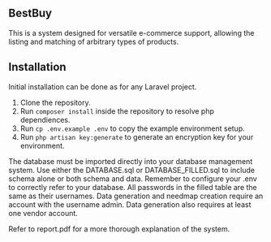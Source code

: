 ## BestBuy

This is a system designed for versatile e-commerce support, allowing the listing and matching of arbitrary types of products.

## Installation

Initial installation can be done as for any Laravel project. 

1. Clone the repository. 
2. Run `composer install` inside the repository to resolve php dependiences.
3. Run `cp .env.example .env` to copy the example environment setup.
4. Run `php artisan key:generate` to generate an encryption key for your environment.

The database must be imported directly into your database management system. Use either the DATABASE.sql or DATABASE_FILLED.sql to include schema alone or both schema and data.
Remember to configure your .env to correctly refer to your database.
All passwords in the filled table are the same as their usernames.
Data generation and needmap creation require an account with the username admin. Data generation also requires at least one vendor account.

Refer to report.pdf for a more thorough explanation of the system.

